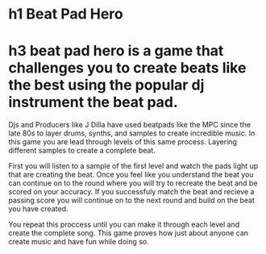 # h1 Beat Pad Hero 

# h3 beat pad hero is a game that challenges you to create beats like the best using the popular dj instrument the beat pad. 

Djs and Producers like J Dilla have used beatpads like the MPC since the late 80s to layer drums, synths, and samples to create incredible music. In this game you are lead through levels of this same process. Layering different samples to create a complete beat. 

First you will listen to a sample of the first level and watch the pads light up that are creating the beat. Once you feel like you understand the beat you can continue on to the round where you will try to recreate the beat and be scored on your accuracy. If you successfuly match the beat and recieve a passing score you will continue on to the next round and build on the beat you have created. 

You repeat this proccess until you can make it through each level and create the complete song. This game proves how just about anyone can create music and have fun while doing so.
